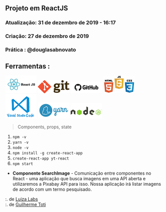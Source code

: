 ## Projeto em ReactJS
### Atualização: 31 de dezembro de 2019 - 16:17
### Criação: 27 de dezembro de 2019
### Prática : @douglasabnovato

## Ferramentas : 

![ReactJS](/images/logo-reactjs.jpg)
![Git](/images/logo-git.png)
![Github](/images/logo-github.png)
![HTML/CSS/Javascript](/images/logo-html-css-js.jpeg)
![VSCode](/images/logo-VSCode.png)
![Yarn](/images/logo-yarn.png)
![Nodejs](/images/logo-nodejs.png)

> Components, props, state

1. `npm -v`
2. `yarn -v`
3. `node -v`
4. `npm install -g create-react-app`
5. `create-react-app yt-react`
6. `npm start`

- **Componente SearchImage** - Comunicação entre componentes no React - uma aplicação que busca imagens em uma API aberta e utilizaremos a Pixabay API para isso. Nossa aplicação irá listar imagens de acordo com um termo pesquisado.

:. de [Luiza Labs](https://medium.com/luizalabs/comunica%C3%A7%C3%A3o-entre-componentes-no-react-6b42aac62321)<br>
:. de [Guilherme Toti](https://www.youtube.com/user/gtsites)
